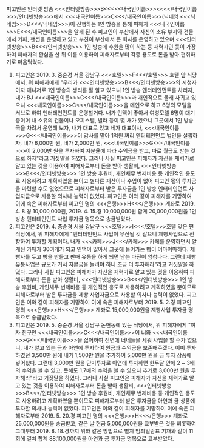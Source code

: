 피고인은 인터넷 방송 <<<인터넷방송>>>B<<<<<내국인이름>>><<<</내국인이름>>>/인터넷방송>>>에서 <<<내국인이름>>>C<<</내국인이름>>>(닉네임 <<<닉네임>>>D<<</닉네임>>>)이 진행하는 1인 방송을 통해 피해자 <<<내국인이름>>>E<<</내국인이름>>>을 알게 된 후 피고인이 부산에서 자신의 소유 부지와 건물에서 카페, 팬션을 운영하고 있고 부친이 부산에서 큰 회사를 운영하고 있으며 <<<인터넷방송>>>B<<</인터넷방송>>> 1인 방송에 후원을 많이 하는 등 재력가인 듯이 가장하여 피해자의 환심을 산 뒤 이를 이용하여 피해자로부터 각종 용도로 돈을 받아 편취하기로 마음먹었다.
1. 피고인은 2019. 3. 중순경 서울 강남구 <<<호텔>>>F<<</호텔>>> 호텔 앞 식당에서, 위 피해자에게 "우리가 <<<인터넷방송>>>B<<</인터넷방송>>>의 시청자이자 매니저로 1인 방송의 생리를 잘 알고 있으니 1인 방송 엔터테인먼트를 차리자, 내가 BJ <<<내국인이름>>>C<<</내국인이름>>>과 개인적으로 몰래 사귀고 있으니 <<<내국인이름>>>C<<</내국인이름>>>을 메인으로 하고 6명의 모델을 서브로 하여 엔터테인먼트를 운영할거다. 내가 인맥이 좋아서 여성모델 6명이 대기중이며 내 소유의 건물이나 오피스텔, 빌라 등이 몇 채가 있으니 그곳에서 1인 방송국을 차려서 운영해 보자, 내가 대표로 있고 네가 대표이사, <<<내국인이름>>>G<<</내국인이름>>>이 감사를 맡아 1억원 짜리 엔터테인먼트 법인을 설립하자, 내가 6,000만 원, 네가 2,000만 원, <<<내국인이름>>>G<<</내국인이름>>>이 2,000만 원을 투자하여 지분율에 따라 수익금을 받고, 따로 월급도 받는 것으로 하자"라고 거짓말을 하였다.
그러나 사실 피고인은 피해자가 자신을 재력가로 알고 있는 것을 이용하여 피해자로부터 돈을 받아 생활비, <<<인터넷방송>>>B<<</인터넷방송>>> 1인 방송 후원비, 개인채무 변제비용 등 개인적인 용도로 사용하려고 계획하였을 뿐이고 별다른 재산이나 수입이 없어 피고인 몫의 투자금을 마련할 수도 없었으므로 피해자로부터 받은 투자금을 1인 방송 엔터테인먼트 사업자금으로 사용할 의사나 능력이 없었다.
피고인은 이와 같이 피해자를 기망하여 이에 속은 피해자로부터 피고인 명의 <<<은행>>>H<<</은행>>> 계좌로 2019. 4. 8.경 10,000,000원, 2019. 4. 15.경 10,000,000원 합계 20,000,000원을 1인 방송 엔터테인먼트 사업 투자금 명목으로 송금받았다.
2. 피고인은 2019. 4. 중순경 서울 강남구 <<<호텔>>>I<<</호텔>>>호텔 맞은 편 식당에서, 위 피해자에게 "엔터테인먼트 사업이 무산될 것 같으니 제빵사업으로 전향하여 투자할 계획이다. 내가 <<<카페>>>J<<</카페>>> 카페를 운영하면서 알게된 카페가 30여개가 되고 인맥이 많아서 그곳에 들어가는 빵이 어마어마하다. 제빵사를 두고 빵을 만들고 판매 유통을 하게 되면 남는 마진이 엄청나다. 그런데 제빵 유통사업은 규모가 커서 자본금을 늘려야 하니 조금 더 투자해라"라고 거짓말을 하였다.
그러나 사실 피고인은 피해자가 자신을 재력가로 알고 있는 것을 이용하여 피해자로부터 돈을 받아 생활비, <<<인터넷방송>>>B<<</인터넷방송>>> 1인 방송 후원비, 개인채무 변제비용 등 개인적인 용도로 사용하려고 계획하였을 뿐이므로 피해자로부터 받은 투자금을 제빵 사업자금으로 사용할 의사나 능력이 없었다.
피고인은 이와 같이 피해자를 기망하여 이에 속은 피해자로부터 2019. 5. 2.경 피고인 명의 <<<은행>>>H<<</은행>>> 계좌로 15,000,000원을 제빵사업 투자금 명목으로 송금받았다.
3. 피고인은 2019. 5. 중순경 서울 강남구 논현동에 있는 식당에서, 위 피해자에게 "여자 친구인 <<<내국인이름>>>C<<</내국인이름>>>이 너와 <<<내국인이름>>>G<<</내국인이름>>>을 싫어하여 전면에 너네들을 세워 사업을 할 수가 없으니, 내가 알고 있는 금과 아연에 투자하여 원금과 수익금을 보존해주겠다. 이미 투자하였던 3,500만 원에 내가 1,500만 원을 추가하여 5,000만 원을 금 투자 상품에 넣어놨다. 그런데 3,000만 원을 단기투자로 아연에 투자하면 한두달 안에 2 ~ 3배의 수익을 볼 수 있고, 못해도 1.7배의 수익을 볼 수 있으니 추가로 3,000만 원을 투자해라"라고 거짓말을 하였다.
그러나 사실 피고인은 피해자가 자신을 재력가로 알고 있는 것을 이용하여 피해자로부터 돈을 받아 생활비, <<<인터넷방송>>>B<<</인터넷방송>>> 1인 방송 후원비, 개인채무 변제비용 등 개인적인 용도로 사용하려고 계획하였을 뿐이므로 피해자로부터 받은 투자금을 아연과 금 상품에 투자할 의사나 능력이 없었다.
피고인은 이와 같이 피해자를 기망하여 이에 속은 피해자로부터 2019. 5. 20.경 피고인 명의 <<<은행>>>H<<</은행>>> 계좌로 25,000,000원을 송금받고, 같은 날 현금 5,000,000원을 교부받은 것을 비롯하여 그때부터 2019. 8. 18.경까지 위와 같은 방법으로 별지 범죄일람표 기재와 같이 11회에 걸쳐 합계 88,100,000원을 아연과 금 투자금 명목으로 교부받았다.